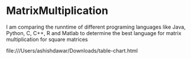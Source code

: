 # MatrixMultiplication

I am comparing the runntime of different programing languages like Java, Python, C, C++, R and Matlab to determine the best language for matrix multiplication for square matrices

file:///Users/ashishdawar/Downloads/table-chart.html
